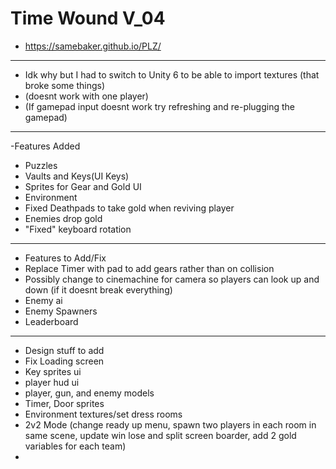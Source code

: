 # Time Wound V_04 
 
- https://samebaker.github.io/PLZ/
- -------------------------------------------------------------------------------
- Idk why but I had to switch to Unity 6 to be able to import textures (that broke some things)
- (doesnt work with one player)
- (If gamepad input doesnt work try refreshing and re-plugging the gamepad)
- ------------------------------------------------------------------------------------
-Features Added
- Puzzles
- Vaults and Keys(UI Keys)
- Sprites for Gear and Gold UI
- Environment
- Fixed Deathpads to take gold when reviving player
- Enemies drop gold
- "Fixed" keyboard rotation
- -------------------------------------------------------------------------------------
- Features to Add/Fix
- Replace Timer with pad to add gears rather than on collision
- Possibly change to cinemachine for camera so players can look up and down (if it doesnt break everything)
- Enemy ai
- Enemy Spawners
- Leaderboard
- -------------------------------------------------------------------------------------
- Design stuff to add
- Fix Loading screen
- Key sprites ui
- player hud ui
- player, gun, and enemy models
- Timer, Door sprites
- Environment textures/set dress rooms
- 2v2 Mode (change ready up menu, spawn two players in each room in same scene, update win lose and split screen boarder, add 2 gold variables for each team)
- 
